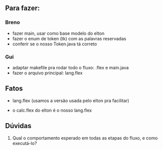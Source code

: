 ## Para fazer:

### Breno
- fazer main, usar como base modelo do elton
- fazer o enum de token (tk) com as palavras reservadas
- conferir se o nosso Token.java tá correto

### Gui  
- adaptar makefile pra rodar todo o fluxo: .flex e main.java
- fazer o arquivo principal: lang.flex


## Fatos

- lang.flex (usamos a versão usada pelo elton pra facilitar)

- o calc.flex do elton é o nosso lang.flex


## Dúvidas
1. Qual o comportamento esperado em todas as etapas do fluxo, e como executá-lo?
